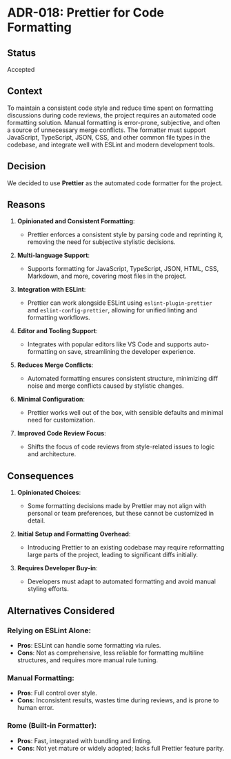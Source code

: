 # ADR-018: Prettier for Code Formatting

## Status

Accepted

## Context

To maintain a consistent code style and reduce time spent on formatting
discussions during code reviews, the project requires an automated code
formatting solution. Manual formatting is error-prone, subjective, and often a
source of unnecessary merge conflicts. The formatter must support JavaScript,
TypeScript, JSON, CSS, and other common file types in the codebase, and
integrate well with ESLint and modern development tools.

## Decision

We decided to use **Prettier** as the automated code formatter for the project.

## Reasons

1. **Opinionated and Consistent Formatting**:
   - Prettier enforces a consistent style by parsing code and reprinting it,
     removing the need for subjective stylistic decisions.

2. **Multi-language Support**:
   - Supports formatting for JavaScript, TypeScript, JSON, HTML, CSS, Markdown,
     and more, covering most files in the project.

3. **Integration with ESLint**:
   - Prettier can work alongside ESLint using `eslint-plugin-prettier` and
     `eslint-config-prettier`, allowing for unified linting and formatting
     workflows.

4. **Editor and Tooling Support**:
   - Integrates with popular editors like VS Code and supports auto-formatting
     on save, streamlining the developer experience.

5. **Reduces Merge Conflicts**:
   - Automated formatting ensures consistent structure, minimizing diff noise
     and merge conflicts caused by stylistic changes.

6. **Minimal Configuration**:
   - Prettier works well out of the box, with sensible defaults and minimal need
     for customization.

7. **Improved Code Review Focus**:
   - Shifts the focus of code reviews from style-related issues to logic and
     architecture.

## Consequences

1. **Opinionated Choices**:
   - Some formatting decisions made by Prettier may not align with personal or
     team preferences, but these cannot be customized in detail.

2. **Initial Setup and Formatting Overhead**:
   - Introducing Prettier to an existing codebase may require reformatting large
     parts of the project, leading to significant diffs initially.

3. **Requires Developer Buy-in**:
   - Developers must adapt to automated formatting and avoid manual styling
     efforts.

## Alternatives Considered

### Relying on ESLint Alone:

- **Pros**: ESLint can handle some formatting via rules.
- **Cons**: Not as comprehensive, less reliable for formatting multiline
  structures, and requires more manual rule tuning.

### Manual Formatting:

- **Pros**: Full control over style.
- **Cons**: Inconsistent results, wastes time during reviews, and is prone to
  human error.

### Rome (Built-in Formatter):

- **Pros**: Fast, integrated with bundling and linting.
- **Cons**: Not yet mature or widely adopted; lacks full Prettier feature
  parity.
